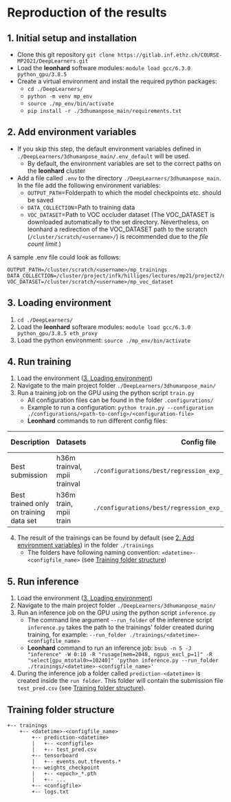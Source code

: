 # Reproduction of the results

## 1. Initial setup and installation
- Clone this git repository `git clone https://gitlab.inf.ethz.ch/COURSE-MP2021/DeepLearners.git`
- Load the **leonhard** software modules: `module load gcc/6.3.0 python_gpu/3.8.5`
- Create a virtual environment and install the required python packages:   
    - `cd ./DeepLearners/`
    - `python -m venv mp_env`
    - `source ./mp_env/bin/activate`
    - `pip install -r ./3dhumanpose_main/requirements.txt`

## 2. Add environment variables
- If you skip this step, the default environment variables defined in `./DeepLearners/3dhumanpose_main/.env_default` will be used.
    - By default, the environment variables are set to the correct paths on the **leonhard** cluster
- Add a file called `.env` to the directory `./DeepLearners/3dhumanpose_main`. In the file add the following environment variables:
    - `OUTPUT_PATH`=Folderpath to which the model checkpoints etc. should be saved
    - `DATA_COLLECTION`=Path to training data
    - `VOC_DATASET`=Path to VOC occluder dataset (The VOC_DATASET is downloaded automatically to the set directory. Nevertheless, on leonhard a redirection of the VOC_DATASET path to the scratch (`/cluster/scratch/<username>/`) is recommended due to the _file count limit_.)

A sample .env file could look as follows:
  ```
  OUTPUT_PATH=/cluster/scratch/<username>/mp_trainings
  DATA_COLLECTION=/cluster/project/infk/hilliges/lectures/mp21/project2/data
  VOC_DATASET=/cluster/scratch/<username>/mp_voc_dataset
  ```

## 3. Loading environment
1. `cd ./DeepLearners/`
2. Load the **leonhard** software modules: `module load gcc/6.3.0 python_gpu/3.8.5 eth_proxy`
3. Load the python environment: `source ./mp_env/bin/activate`

## 4. Run training
1. Load the environment ([3. Loading environment](#3-loading-environment))
2. Navigate to the main project folder `./DeepLearners/3dhumanpose_main/`
3. Run a training job on the GPU using the python script `train.py`
   - All configuration files can be found in the folder `.configurations/`
   - Example to run a configuration: `python train.py --configuration ./configurations/<path-to-config>/<configuration-file>`
   - **Leonhard** commands to run different config files:
    
| Description | Datasets | Config file | Validation score | Submission score | Command |
| ----------- | -------- |------------ | ---------------- | ---------------- | ------- |
| Best submission | h36m trainval,</br>mpii trainval | `./configurations/best/regression_exp_findings_trainval.jsonc` | - | 37.30 | `bsub -n 5 -W 120:00 -J "trainval" -R "rusage[mem=2048, ngpus_excl_p=1]" -R "select[gpu_model0==GeForceRTX2080Ti]" 'python train.py --configuration ./configurations/best/regression_exp_findings_trainval.jsonc'` |
| Best trained only on training data set | h36m train,</br>mpii train | `./configurations/best/regression_exp_findings.jsonc` |  42.64 | ... | `bsub -n 5 -W 120:00 -J "train" -R "rusage[mem=2048, ngpus_excl_p=1]" -R "select[gpu_model0==GeForceRTX2080Ti]" 'python train.py --configuration ./configurations/best/regression_exp_findings.jsonc'` |

4. The result of the trainings can be found by default (see [2. Add environment variables](#2-add-environment-variables)) in the folder `./trainings`
   - The folders have following naming convention: `<datetime>-<configfile_name>` (see [Training folder structure](#training-folder-structure))

## 5. Run inference
1. Load the environment ([3. Loading environment](#3-loading-environment))
2. Navigate to the main project folder `./DeepLearners/3dhumanpose_main/`
3. Run an inference job on the GPU using the python script `inference.py`
   - The command line argument `--run_folder` of the inference script `inference.py` takes the path to the trainings' folder created during training, for example: `--run_folder ./trainings/<datetime>-<configfile_name>`
   - **Leonhard** command to run an inference job:
     `bsub -n 5 -J "inference" -W 0:10 -R "rusage[mem=2048, ngpus_excl_p=1]" -R "select[gpu_mtotal0>=10240]" 'python inference.py --run_folder ./trainings/<datetime>-<configfile_name>'`
4. During the inference job a folder called `prediction-<datetime>` is created inside the `run folder`. This folder will contain the submission file `test_pred.csv` (see [Training folder structure](#training-folder-structure)).

## Training folder structure
```
+-- trainings
    +-- <datetime>-<configfile_name>
        +-- prediction-<datetime>
        |   +-- <configfile>
        |   +-- test_pred.csv   
        +-- tensorboard
        |   +-- events.out.tfevents.*
        +-- weights_checkpoint
        |   +-- <epoch>_*.pth
        |   +-- ...
        +-- <configfile>
        +-- logs.txt
```
